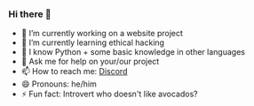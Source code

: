 ### Hi there 👋

- 🔭 I’m currently working on a website project
- 🌱 I’m currently learning ethical hacking
- 🤔 I know Python + some basic knowledge in other languages
- 💬 Ask me for help on your/our project
- 📫 How to reach me: [Discord](discordapp.com/users/Avo-Catto#6922)
- 😄 Pronouns: he/him
- ⚡ Fun fact: Introvert who doesn't like avocados?
